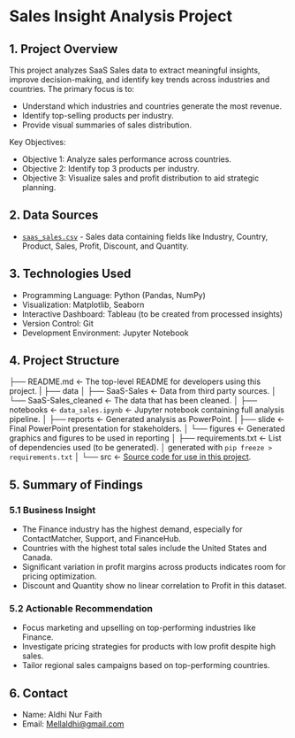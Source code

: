<h1> Sales Insight Analysis Project </h1>

## 1. Project Overview
This project analyzes SaaS Sales data to extract meaningful insights, improve decision-making, and identify key trends across industries and countries. The primary focus is to:

- Understand which industries and countries generate the most revenue.
- Identify top-selling products per industry.
- Provide visual summaries of sales distribution.

Key Objectives:
- Objective 1: Analyze sales performance across countries.
- Objective 2: Identify top 3 products per industry.
- Objective 3: Visualize sales and profit distribution to aid strategic planning.

## 2. Data Sources
- [`saas_sales.csv`](link) - Sales data containing fields like Industry, Country, Product, Sales, Profit, Discount, and Quantity.

## 3. Technologies Used
- Programming Language: Python (Pandas, NumPy)
- Visualization: Matplotlib, Seaborn
- Interactive Dashboard: Tableau (to be created from processed insights)
- Version Control: Git
- Development Environment: Jupyter Notebook

## 4. Project Structure

├── README.md          <- The top-level README for developers using this project.
|
├── data
│   ├── SaaS-Sales            <- Data from third party sources.
│   └── SaaS-Sales_cleaned        <- The data that has been cleaned.
│
├── notebooks          <- `data_sales.ipynb` <- Jupyter notebook containing full analysis pipeline.
│
├── reports            <- Generated analysis as PowerPoint.
|   ├── slide          <- Final PowerPoint presentation for stakeholders.
│   └── figures        <- Generated graphics and figures to be used in reporting
│
├── requirements.txt   <- List of dependencies used (to be generated).
│                         generated with `pip freeze > requirements.txt`
│
└── src                <- [Source code for use in this project](https://www.kaggle.com/code/hieremiaskevin/amazon-web-service-saas-sales-data-analysis).


## 5. Summary of Findings
### 5.1 Business Insight
- The Finance industry has the highest demand, especially for ContactMatcher, Support, and FinanceHub.
- Countries with the highest total sales include the United States and Canada.
- Significant variation in profit margins across products indicates room for pricing optimization.
- Discount and Quantity show no linear correlation to Profit in this dataset.

### 5.2 Actionable Recommendation
- Focus marketing and upselling on top-performing industries like Finance.
- Investigate pricing strategies for products with low profit despite high sales.
- Tailor regional sales campaigns based on top-performing countries.

## 6. Contact
- Name: Aldhi Nur Faith
- Email: Mellaldhi@gmail.com

